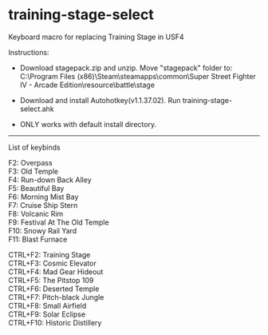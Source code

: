 # training-stage-select
Keyboard macro for replacing Training Stage in USF4

Instructions:

- Download stagepack.zip and unzip. Move "stagepack" folder to:  
  C:\Program Files (x86)\Steam\steamapps\common\Super Street Fighter IV - Arcade Edition\resource\battle\stage

- Download and install Autohotkey(v1.1.37.02). 
  Run training-stage-select.ahk

- ONLY works with default install directory.

---

List of keybinds

F2: Overpass  
F3: Old Temple  
F4: Run-down Back Alley  
F5: Beautiful Bay  
F6: Morning Mist Bay  
F7: Cruise Ship Stern  
F8: Volcanic Rim  
F9: Festival At The Old Temple  
F10: Snowy Rail Yard  
F11: Blast Furnace  
  
CTRL+F2: Training Stage  
CTRL+F3: Cosmic Elevator  
CTRL+F4: Mad Gear Hideout  
CTRL+F5: The Pitstop 109  
CTRL+F6: Deserted Temple  
CTRL+F7: Pitch-black Jungle  
CTRL+F8: Small Airfield  
CTRL+F9: Solar Eclipse  
CTRL+F10: Historic Distillery  
